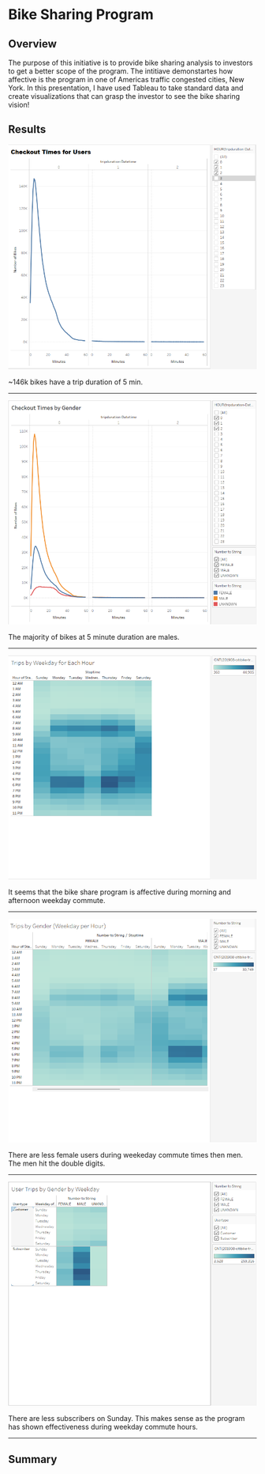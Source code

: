 # Bike Sharing Program

## Overview
The purpose of this initiative is to provide bike sharing analysis to investors to get a better scope of the program. The intitiave demonstartes how affective is the program in one of Americas traffic congested cities, New York. In this presentation, I have used Tableau to take standard data and create visualizations that can grasp the investor to see the bike sharing vision!

## Results

![](https://github.com/landeros91/bikesharing/blob/main/images/Checkout%20Times%20for%20Users.png)

~146k bikes have a trip duration of 5 min.


---------------------------------------------------------------------------------------------------------

![](https://github.com/landeros91/bikesharing/blob/main/images/Checkout%20Times%20by%20Gender.png)

The majority of bikes at 5 minute duration are males.


---------------------------------------------------------------------------------------------------------

![](https://github.com/landeros91/bikesharing/blob/main/images/Trips%20by%20Weekday%20for%20Each%20Hour.png)

It seems that the bike share program is affective during morning and afternoon weekday commute.

-----------------------------------------------------------------------------------------------------------

![](https://github.com/landeros91/bikesharing/blob/main/images/Trips%20by%20Gender%20Weekday%20per%20Hour.png)

There are less female users during weekeday commute times then men. The men hit the double digits.

--------------------------------------------------------------------------------------------------------------

![](https://github.com/landeros91/bikesharing/blob/main/images/User%20Trips%20by%20Gender%20by%20Weekday.png)

There are less subscribers on Sunday. This makes sense as the program has shown effectiveness during weekday commute hours.

---------------------------------------------------------------------------------------------------------------

## Summary
